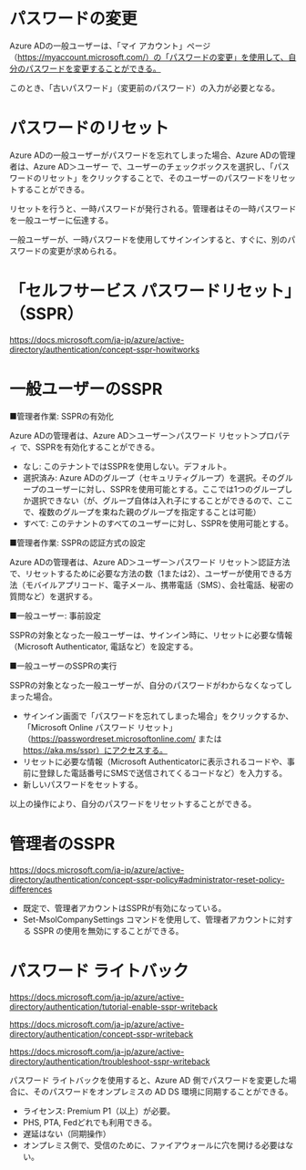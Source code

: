 # パスワードの変更

Azure ADの一般ユーザーは、「マイ アカウント」ぺージ（https://myaccount.microsoft.com/）の「パスワードの変更」を使用して、自分のパスワードを変更することができる。

このとき、「古いパスワード」（変更前のパスワード）の入力が必要となる。

# パスワードのリセット

Azure ADの一般ユーザーがパスワードを忘れてしまった場合、Azure ADの管理者は、Azure AD＞ユーザー で、ユーザーのチェックボックスを選択し、「パスワードのリセット」をクリックすることで、そのユーザーのパスワードをリセットすることができる。

リセットを行うと、一時パスワードが発行される。管理者はその一時パスワードを一般ユーザーに伝達する。

一般ユーザーが、一時パスワードを使用してサインインすると、すぐに、別のパスワードの変更が求められる。

# 「セルフサービス パスワードリセット」（SSPR）

https://docs.microsoft.com/ja-jp/azure/active-directory/authentication/concept-sspr-howitworks


# 一般ユーザーのSSPR

■管理者作業: SSPRの有効化

Azure ADの管理者は、Azure AD＞ユーザー＞パスワード リセット＞プロパティ で、SSPRを有効化することができる。

- なし: このテナントではSSPRを使用しない。デフォルト。
- 選択済み: Azure ADのグループ（セキュリティグループ）を選択。そのグループのユーザーに対し、SSPRを使用可能とする。ここでは1つのグループしか選択できない（が、グループ自体は入れ子にすることができるので、ここで、複数のグループを束ねた親のグループを指定することは可能）
- すべて: このテナントのすべてのユーザーに対し、SSPRを使用可能とする。

■管理者作業: SSPRの認証方式の設定

Azure ADの管理者は、Azure AD＞ユーザー＞パスワード リセット＞認証方法 で、リセットするために必要な方法の数（1または2）、ユーザーが使用できる方法（モバイルアプリコード、電子メール、携帯電話（SMS）、会社電話、秘密の質問など）を選択する。

■一般ユーザー: 事前設定

SSPRの対象となった一般ユーザーは、サインイン時に、リセットに必要な情報（Microsoft Authenticator, 電話など）を設定する。

■一般ユーザーのSSPRの実行

SSPRの対象となった一般ユーザーが、自分のパスワードがわからなくなってしまった場合。

- サインイン画面で「パスワードを忘れてしまった場合」をクリックするか、「Microsoft Online パスワード リセット」（https://passwordreset.microsoftonline.com/ または https://aka.ms/sspr）にアクセスする。
- リセットに必要な情報（Microsoft Authenticatorに表示されるコードや、事前に登録した電話番号にSMSで送信されてくるコードなど）を入力する。
- 新しいパスワードをセットする。

以上の操作により、自分のパスワードをリセットすることができる。

# 管理者のSSPR

https://docs.microsoft.com/ja-jp/azure/active-directory/authentication/concept-sspr-policy#administrator-reset-policy-differences

- 既定で、管理者アカウントはSSPRが有効になっている。
- Set-MsolCompanySettings コマンドを使用して、管理者アカウントに対する SSPR の使用を無効にすることができる。

# パスワード ライトバック

https://docs.microsoft.com/ja-jp/azure/active-directory/authentication/tutorial-enable-sspr-writeback

https://docs.microsoft.com/ja-jp/azure/active-directory/authentication/concept-sspr-writeback

https://docs.microsoft.com/ja-jp/azure/active-directory/authentication/troubleshoot-sspr-writeback

パスワード ライトバックを使用すると、Azure AD 側でパスワードを変更した場合に、そのパスワードをオンプレミスの AD DS 環境に同期することができる。

- ライセンス: Premium P1（以上）が必要。
- PHS, PTA, Fedどれでも利用できる。
- 遅延はない（同期操作）
- オンプレミス側で、受信のために、ファイアウォールに穴を開ける必要はない。
